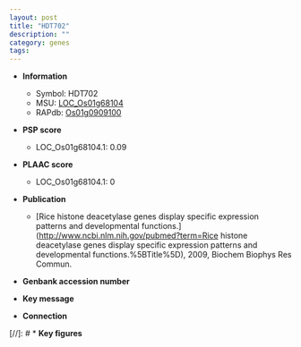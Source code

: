 ```yaml
---
layout: post
title: "HDT702"
description: ""
category: genes
tags: 
---
```


* **Information**  
    + Symbol: HDT702  
    + MSU: [LOC_Os01g68104](http://rice.plantbiology.msu.edu/cgi-bin/ORF_infopage.cgi?orf=LOC_Os01g68104)  
    + RAPdb: [Os01g0909100](http://rapdb.dna.affrc.go.jp/viewer/gbrowse_details/irgsp1?name=Os01g0909100)  

* **PSP score**  
    + LOC_Os01g68104.1: 0.09 

* **PLAAC score**  
    + LOC_Os01g68104.1: 0 

* **Publication**  
    + [Rice histone deacetylase genes display specific expression patterns and developmental functions.](http://www.ncbi.nlm.nih.gov/pubmed?term=Rice histone deacetylase genes display specific expression patterns and developmental functions.%5BTitle%5D), 2009, Biochem Biophys Res Commun.

* **Genbank accession number**  

* **Key message**  

* **Connection**  

[//]: # * **Key figures**  


